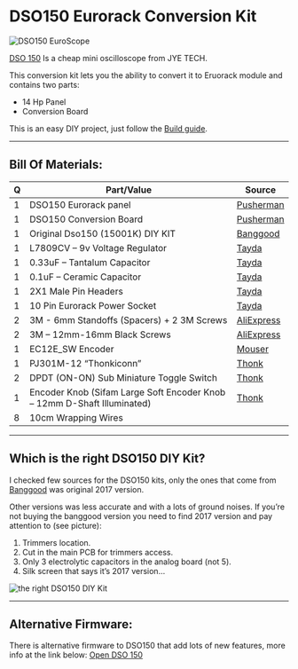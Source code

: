 # DSO150 Eurorack Conversion Kit
![DSO150 EuroScope](https://raw.githubusercontent.com/Shayshez/DSO150-Euro-Scope/master/DSO150-EUROSCOPE.jpeg)

[DSO 150](https://www.banggood.com/Orignal-JYE-Tech-DS0150-15001K-DSO-SHELL-DIY-Digital-Oscilloscope-Kit-With-Housing-p-1093865.html?p=PN14171629793201505V&cur_warehouse=CN) Is a cheap mini oscilloscope from JYE TECH.

This conversion kit lets you the ability to convert it to Eruorack module and contains two parts:

* 14 Hp Panel
* Conversion Board

This is an easy DIY project, just follow the [Build guide](https://github.com/Shayshez/DSO150-Euro-Scope/blob/master/DSO-150-Eurorack-Conversion-Kit-v1.pdf).
___________________________________________________
## Bill Of Materials:
Q|Part/Value|Source
-|----------|------
1|DSO150 Eurorack panel|[Pusherman](https://pushermanproductions.com)
1|DSO150 Conversion Board|[Pusherman](https://pushermanproductions.com)
1|Original Dso150 (15001K) DIY KIT|[Banggood](https://www.banggood.com/Orignal-JYE-Tech-DS0150-15001K-DSO-SHELL-DIY-Digital-Oscilloscope-Kit-With-Housing-p-1093865.html?p=PN14171629793201505V)
1|L7809CV – 9v Voltage Regulator|[Tayda](https://www.taydaelectronics.com/l7809cv-l7809-7809-voltage-regulator-ic-9v-1-5a.html)
1|0.33uF – Tantalum Capacitor|[Tayda](https://www.taydaelectronics.com/capacitors/tantalum-capacitors/0-33uf-50v-radial-tantalum-capacitor.html)
1|0.1uF – Ceramic Capacitor|[Tayda](https://www.taydaelectronics.com/capacitors/ceramic-disc-capacitors/10-x-0-1uf-50v-ceramic-disc-capacitor-pkg-of-10.html)
1|2X1 Male Pin Headers|[Tayda](https://www.taydaelectronics.com/connectors-sockets/pin-headers/40-pin-2-54-mm-single-row-pin-header-strip.html)
1|10 Pin Eurorack Power Socket|[Tayda](https://www.taydaelectronics.com/connectors-sockets/box-header-connectors/10-pin-box-header-connector-2-54mm.html)
2|3M - 6mm Standoffs (Spacers) + 2 3M Screws|[AliExpress](https://www.aliexpress.com/item/180Pcs-set-M3-L-6mm-M-F-Black-Spacing-Screw-Plastic-For-PCB-Motherboard-Fixed-Nylon/32834701711.html?spm=2114.search0104.3.1.43ad51e7SZS7nJ&ws_ab_test=searchweb0_0,searchweb201602_1_10065_10068_10344_10342_10343_103)
2|3M – 12mm-16mm Black Screws|[AliExpress](https://www.aliexpress.com/item/Free-Shipping-100pcs-M3x8-mm-M3-8-mm-flat-head-countersunk-head-black-grade-10-9/32421673207.html?spm=a2g0s.9042311.0.0.HO8J9u)
1|EC12E_SW Encoder|[Mouser](https://www.mouser.co.il/ProductDetail/858-EN11-HSM1BF20)
1|PJ301M-12 “Thonkiconn”|[Thonk](https://www.thonk.co.uk/shop/3-5mm-jacks/)
2|DPDT (ON-ON) Sub Miniature Toggle Switch|[Thonk](https://www.thonk.co.uk/shop/sub-mini-toggle-switches/)
1|Encoder Knob (Sifam Large Soft Encoder Knob – 12mm D-Shaft Illuminated)|[Thonk](https://www.thonk.co.uk/shop/sifam-soft-touch-encoder-knobs/)
8|10cm Wrapping Wires|

___________________________________________________
## Which is the right DSO150 DIY Kit?
I checked few sources for the DSO150 kits, only the ones that come from [Banggood](https://www.banggood.com/Orignal-JYE-Tech-DS0150-15001K-DSO-SHELL-DIY-Digital-Oscilloscope-Kit-With-Housing-p-1093865.html?p=PN14171629793201505V&cur_warehouse=CN) was original 2017 version.

Other versions was less accurate and with a lots of ground noises.
If you’re not buying the banggood version you need to find 2017 version and pay attention to (see picture):
1. Trimmers location.
2. Cut in the main PCB for trimmers access.
3. Only 3 electrolytic capacitors in the analog board (not 5).
4. Silk screen that says it’s 2017 version... 

![the right DSO150 DIY Kit](https://raw.githubusercontent.com/Shayshez/DSO150-Euro-Scope/master/the_right_dso150_kit.jpg)
___________________________________________________
## Alternative Firmware:
There is alternative firmware to DSO150 that add lots of new features, more info at the link below:
[Open DSO 150](https://github.com/michar71/Open-DSO-150)
